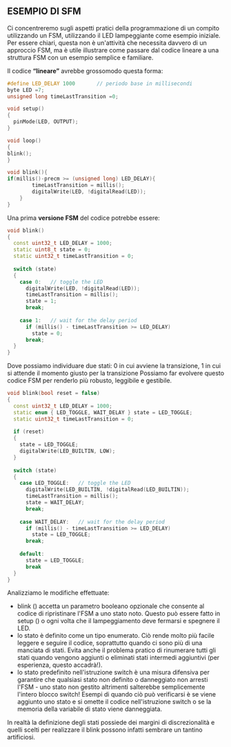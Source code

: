 ## **ESEMPIO DI SFM**
Ci concentreremo sugli aspetti pratici della programmazione di un compito utilizzando un FSM, utilizzando il LED lampeggiante come esempio iniziale. Per essere chiari, questa non è un'attività che necessita davvero di un approccio FSM, ma è utile illustrare come passare dal codice lineare a una struttura FSM con un esempio semplice e familiare.

Il codice **“lineare”** avrebbe grossomodo questa forma:

```C++
#define LED_DELAY 1000       // periodo base in millisecondi
byte LED =7; 
unsigned long timeLastTransition =0;  

void setup()
{
  pinMode(LED, OUTPUT);   
}

void loop()
{
blink();
}

void blink(){
if(millis()-precm >= (unsigned long) LED_DELAY){  
		timeLastTransition = millis();        
		digitalWrite(LED, !digitalRead(LED));		
	}
}
```

Una prima **versione FSM** del codice potrebbe essere:

```C++
void blink()
{
  const uint32_t LED_DELAY = 1000;
  static uint8_t state = 0;
  static uint32_t timeLastTransition = 0;
 
  switch (state)
  {
    case 0:   // toggle the LED 
      digitalWrite(LED, !digitalRead(LED));
      timeLastTransition = millis();
      state = 1;
      break;
 
    case 1:   // wait for the delay period
      if (millis() - timeLastTransition >= LED_DELAY)
        state = 0;
      break;
  }
}
```

Dove possiamo individuare due stati: 0 in cui avviene la transizione, 1 in cui si attende il momento giusto per la transizione 
Possiamo far evolvere questo codice FSM per renderlo più robusto, leggibile e gestibile.


```C++
void blink(bool reset = false)
{
  const uint32_t LED_DELAY = 1000;
  static enum { LED_TOGGLE, WAIT_DELAY } state = LED_TOGGLE;
  static uint32_t timeLastTransition = 0;
 
  if (reset)
  { 
    state = LED_TOGGLE;
    digitalWrite(LED_BUILTIN, LOW);
  }
 
  switch (state)
  {
    case LED_TOGGLE:   // toggle the LED
      digitalWrite(LED_BUILTIN, !digitalRead(LED_BUILTIN));
      timeLastTransition = millis();
      state = WAIT_DELAY;
      break;
 
    case WAIT_DELAY:   // wait for the delay period
      if (millis() - timeLastTransition >= LED_DELAY)
        state = LED_TOGGLE;
      break;
 
    default:
      state = LED_TOGGLE;
      break
  }
}
```
Analizziamo le modifiche effettuate:
-	blink () accetta un parametro booleano opzionale che consente al codice di ripristinare l'FSM a uno stato noto. Questo può essere fatto in setup () o ogni volta che il lampeggiamento deve fermarsi e spegnere il LED.
-	lo stato è definito come un tipo enumerato. Ciò rende molto più facile leggere e seguire il codice, soprattutto quando ci sono più di una manciata di stati. Evita anche il problema pratico di rinumerare tutti gli stati quando vengono aggiunti o eliminati stati intermedi aggiuntivi (per esperienza, questo accadrà!).
-	lo stato predefinito nell'istruzione switch è una misura difensiva per garantire che qualsiasi stato non definito o danneggiato non arresti l'FSM - uno stato non gestito altrimenti salterebbe semplicemente l'intero blocco switch! Esempi di quando ciò può verificarsi è se viene aggiunto uno stato e si omette il codice nell'istruzione switch o se la memoria della variabile di stato viene danneggiata.

In realtà la definizione degli stati possiede dei margini di discrezionalità e quelli scelti per realizzare il blink possono infatti sembrare un tantino artificiosi.
